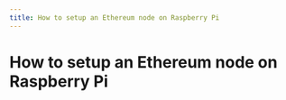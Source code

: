 ```yaml
---
title: How to setup an Ethereum node on Raspberry Pi
---
```


# How to setup an Ethereum node on Raspberry Pi

<!-- ## Introduction

Raspberry Pi is a small single board computer that can be used to run a local Ethereum node. While many users operate nodes with cloud service providers, this can be expensive overtime, especially for full nodes of the mainnet, but Raspberry Pi has a low barrier to entry to get started with a local node setup. Raspberry Pi, and other single board computers, consume far less energy than a tradtional server or desktop machine and a Raspberry Pi's storage can be expanded through external hard drive solutions; NAS, RAID, and other external storage.

## What you'll learn

- Setup a Rasberry Pi 4 Model B with Ubuntu-LTS & Core-geth
- Run Core-geth to provide the ETC, ETH, or related test networks.

## Step 01 - Requirements

- __Computer__: A computer to setup your microSD card and remotely access the Raspberry Pi.
- __Internet__: An internet connection to provide internet via Wifi or Etherent cable (recommend) to the Raspberry Pi.
  - Ethernet cable (optional/ recommended) : To connect the Raspberry Pi to internet.
- __Raspberry Pi 4 Model B / 4 GB RAM__: Core-geth requires a minimum of 4 GB of RAM. On full size servers, you can get away with 2 GB RAM with additional Swap memory, but at least 4 GB is recommended.
  - __USB-C 5.1V 3A Power Supply__: To supply the Pi with power.
  - __Micro SD Card \>= 16 GB__: The SD Card stores the operating system ready to use in the Raspberry Pi device.
    - __External HDD/ SSD (optional/ required for mainnet)__: A much larger microSD card can work for testnets, but mainnet requires hundreds of GB to TB and the state of the blockchain continues to grow. Ethereum full node sizes are significantly smaller https://etherscan.io/chartsync/chaindefault than Ethereum archival node https://etherscan.io/chartsync/chainarchive. Ethereum Classic is significantly smaller than Ethereum.

## Step 02 - Install Ubuntu on your Raspberry Pi

1. Complete the [How to install Ubuntu on your Raspberry Pi](https://ubuntu.com/tutorials/how-to-install-ubuntu-on-your-raspberry-pi) guide.

If you're having trouble determining the Raspberry Pi's IP address to SSH into it, then try using `nmap` as explained [here](https://www.raspberrypi.org/documentation/remote-access/ip-address.md).

## Step 03 - Initial Server Setup

After completing Step 03 

1. Update & upgrade Ubuntu system & other software.
   
    ```shell
    sudo apt update
    ```

    ```shell
    sudo apt upgrade
    ```
    Install _unzip_

    ```shell
    sudo apt install unzip
    ```
    Setup _go-lang_

    ```shell
    sudo snap install go --classic
    ```
    Install _make_

    ```shell
    sudo apt install make
    ```
    Install _htop_

    ```shell
    sudo apt install htop
    ```

    Install build-essentials

    ```shell
    sudo apt-get install build-essential
    ```

2. Assign a static IP address.

    View IP address

    ```shell
    ip addr show
    ```

    You may see a dynamic IP address (the same IP used to SSH) has been assigned to interface card "__eth0__". To make this IP address static, edit the netplan configuration file "__/etc/netplan/50-cloud-init.yaml__” using _vim_, _nano_, _vi_, or whatever terminal text editor you prefer.

    ```yaml
    network:
        ethernets:
            eth0:
                addresses: [192.168.1.144/24]
                gateway4: 192.168.1.1
                nameservers:
                    addresses: [4.2.2.2, 8.8.8.8]
        version: 2
    ```

    Using _your_ IP address and the example yaml file above. Edit __/etc/netplan/50-cloud-init.yaml__ in _vim_

    ```shell
    sudo vim /etc/netplan/50-cloud-init.yaml
    ```

    Vim tip: `i` to enter insert mode to begin editing the text. `Esc` to exit insert mode. `:wq` to save the changes.

    Apply the new netplan

    ```shell
    sudo netplan apply
    ```

    Check the changes were applied

    ```shell
    ip addr show && ip route show
    ```

    Reboot

    ```shell
    sudo reboot
    ```

## Step 04 - Mount HDD/ SSD.

Storing the state of the blockchain requires more sufficient memory resources. Extending memory resources to the Raspberry Pi is quite simple since it has many USB ports to plug in an external HHD/ SSD, RAID, NAS, or whatever storage configuration you prefer.

1. Identify the disk. It will be /dev/<name>. In many cases it's /dev/sda or /dev/sda1, /dev/sda2, etc...

    ```shell
    sudo fdisk -l
    ```
    
    Create a partition for the disk.

    ```shell
    sudo mkfs.ext4 /dev/sda
    ```
2. Mount the disk
   
    ```shell
    sudo mkdir /mnt/ssd
    sudo chown -R ubuntu:ubuntu /mnt/ssd/ # "ubuntu" is the default hostname
    sudo mount /dev/sda /mnt/ssd # mount the disk "dev/sda" to "/mnt/ssd"
    ```

3. Automatically mount disk on startup

    Get the unique ID of the disk (`UUID="<the-unique-id>"`)

    ```shell
    sudo blkid
    ```

    Edit the `/etc/fstab` file, inserting the below example at the end of the file.

    ```shell
    sudo vim /etc/fstab
    ```

    Insert __UUID=b2907e9d-1a37-4f26-8d43-b51ff3e1c66f /mnt/ssd ext4 defaults 0 0__ at the end of the file with _your_ disks UUID.

    Reboot

    ```shell
    sudo reboot
    ```

    Check the disk was mounted

    ```shell
    df -ha /dev/sda
    ```

## Step 05 - Add Swap Space

    Swap is a space on a disk that is used when the amount of physical RAM memory is full. Geth can consume a lot of memory during sync and setting up a Swap helps mitigate out-of-memory errors.

   1. Since the device is Ubuntu-LTS, simply follow this external tutorial on adding Swap space to your Ubuntu: https://www.digitalocean.com/community/tutorials/how-to-add-swap-space-on-ubuntu-20-04 

## Step 05 - Install Core-geth

   1. Build from source
   
   Clone the repo & change directory into the source

   ```shell
   git clone https://github.com/etclabscore/core-geth.git && cd core-geth/
   ```

   Make_ geth

   ```shell
   make geth (this may take a minute)
   ```

   Move the built `geth` binary to the `/bin/` directory

   ```shell
   sudo mv ~/core-geth/build/bin/geth /bin/
   ```

   2. Check installation
   
   ```shell
   geth version
   ```

   View usage and commands

   ```shell
   geth --help
   ```

   Congrats Core-geth is installed!

## Step 06 - Run Core-geth

    By default, geth will store data in `~/.ethereum/geth/` on the microSD card, but you want to store data on the external disk space NOT the SD card.

    The `--datadir <PATH>` tells geth to use a specific directory (your external disk).

    The `--cache <VALUE>` tells geth to use a set amount of RAM in Megabytes. Since the device has 4 GB of RAM, `--cache 256` should mitigate out-of-memory errors, but might not be required if Swap memory is setup.

    The `--syncmode fast` tells geth to synchronise in __fast__ mode. 

   1. Create a data directory on the external disk. It's best practice to name the directory based on the specific network to be run.
   
   Make the data directory

   ```shell
   sudo mkdir /mnt/ssd/ethereum/ # ethereum example

   sudo mkdir /mnt/ssd/classic/ # ethereum classic example
   ```

   Run `geth <commands> <datadirectory>`

   ```shell
   geth --syncmode fast --cache 256 --datadir /mnt/ssd/ethereum # ethereum

   geth --classic --syncmode fast --cache 256 --datadir /mnt/ssd/classic # ethereum classic
   ```

   By default, Geth runs in the foreground of the terminal/ command prompt. To run geth in the background simply use `nohup` in the beginning and `&` at the end of the command. Example:
   
   ```shell
   nohup geth --classic --syncmode fast --cache 256 --datadir /mnt/ssd/classic # ethereum classic &
   ```

   2. Check geth process is running and current resource consumption using `htop`
   
    ```shell
    htop
    ```
    
    `Ctrl` + `Z` to exit htop. -->